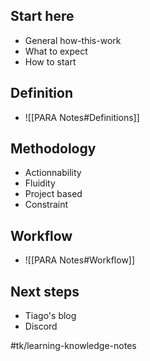 ## Start here
* General how-this-work
* What to expect
* How to start
## Definition
* ![[PARA Notes#Definitions]]
## Methodology
* Actionnability
* Fluidity
* Project based
* Constraint
## Workflow
* ![[PARA Notes#Workflow]]
## Next steps
* Tiago's blog
* Discord

#tk/learning-knowledge-notes
